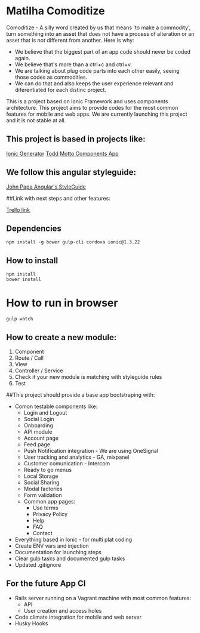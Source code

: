 # Matilha Comoditize

Comoditize - A silly word created by us that means 'to make a commodity', turn something into an asset that does not have a process of alteration or an asset that is not different from another. Here is why:

- We believe that the biggest part of an app code should never be coded again.
- We believe that's more than a ctrl+c and ctrl+v.
- We are talking about plug code parts into each other easily, seeing those codes as commodities.
- We can do that and also keeps the user experience relevant and diferentiated for each distinc project.


This is a project based on Ionic Framework and uses components architecture. This project aims to provide codes for the most common features for mobile and web apps. We are currently launching this project and it is not stable at all.

## This project is based in projects like:
[Ionic Generator](https://github.com/mwaylabs/generator-m-ionic)
[Todd Motto Components App](https://github.com/toddmotto/angular-1-5-components-app)


## We follow this angular styleguide:
[John Papa Angular's StyleGuide](https://github.com/johnpapa/angular-styleguide/blob/master/a1/README.md)


##Link with next steps and other features:

[Trello link](https://trello.com/b/zIftVbBr/matilha-app-boilerplate)

## Dependencies
```
npm install -g bower gulp-cli cordova ionic@1.3.22
```

## How to install
```
npm install
bower install
```

# How to run in browser
```
gulp watch
```

## How to create a new module:
1. Component
2. Route / Call
3. View
4. Controller / Service
6. Check if your new module is matching with styleguide rules
5. Test


##This project should provide a base app bootstraping with:

- Comon testable components like:
  - Login and Logout
  - Social Login
  - Onboarding
  - API module
  - Account page
  - Feed page
  - Push Notification integration - We are using OneSignal
  - User tracking and analytics - GA, mixpanel
  - Customer comunication - Intercom
  - Ready to go menus
  - Local Storage
  - Social Sharing
  - Modal factories
  - Form validation
  - Common app pages:
    - Use terms
    - Privacy Policy
    - Help
    - FAQ
    - Contact
- Everything based in Ionic - for multi plat coding
- Create ENV vars and injection
- Documentation for launching steps
- Clear gulp tasks and documented gulp tasks
- Updated .gitignore

## For the future App CI
- Rails server running on a Vagrant machine with most common features:
  - API
  - User creation and access holes
- Code climate integration for mobile and web server
- Husky Hooks



